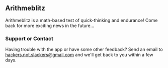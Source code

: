 ## Arithmeblitz

Arithmeblitz is a math-based test of quick-thinking and endurance! Come back for more exciting news in the future...


### Support or Contact

Having trouble with the app or have some other feedback? Send an email to [hackers.not.slackers@gmail.com](mailto:hackers.not.slackers@gmail.com) and we'll get back to you within a few days.
